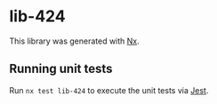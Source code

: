 # lib-424

This library was generated with [Nx](https://nx.dev).

## Running unit tests

Run `nx test lib-424` to execute the unit tests via [Jest](https://jestjs.io).
